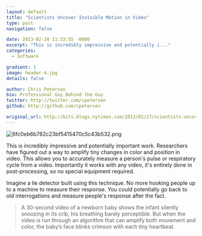 ```yaml
---
layout: default
title: "Scientists Uncover Invisible Motion in Video"
type: post
navigation: false

date: 2013-02-28 11:33:55 -0800
excerpt: "This is incredibly impressive and potentially i..."
categories:
  - Software

gradient: 1
image: header-4.jpg
details: false

author: Chris Petersen
bio: Professional Guy Behind the Guy
twitter: http://twitter.com/cpetersen
github: http://github.com/cpetersen

original_url: http://bits.blogs.nytimes.com/2013/02/27/scientists-uncover-invisible-motion-in-video/#.US8ic6HeXQo.hackernews
---
```





 ![6fc0eb6b782c23bf5415470c5c43b532.png](/attachments/6fc0eb6b782c23bf5415470c5c43b532/image.png) 

 This is incredibly impressive and potentially important work. Researchers have figured out a way to amplify tiny changes in color and position in video. This allows you to accurately measure a person's pulse or respiratory cycle from a video. Importantly it works with any video, it's entirely done in post-processing, so no special equipment required. 

Imagine a lie detector built using this technique. No more hooking people up to a machine to measure their response. You could potentially go back to old interrogations and measure people's response after the fact. 

 > A 30-second video of a newborn baby shows the infant silently snoozing in its crib, his breathing barely perceptible. But when the video is run through an algorithm that can amplify both movement and color, the baby’s face blinks crimson with each tiny heartbeat.


